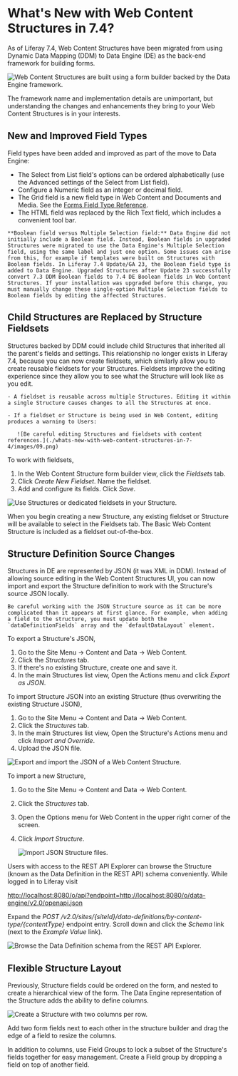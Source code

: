 # What's New with Web Content Structures in 7.4?

As of Liferay 7.4, Web Content Structures have been migrated from using Dynamic Data Mapping (DDM) to Data Engine (DE) as the back-end framework for building forms.

![Web Content Structures are built using a form builder backed by the Data Engine framework.](./whats-new-with-web-content-structures-in-7-4/images/04.png)

The framework name and implementation details are unimportant, but understanding the changes and enhancements they bring to your Web Content Structures is in your interests. 

## New and Improved Field Types

Field types have been added and improved as part of the move to Data Engine:

- The Select from List field's options can be ordered alphabetically (use the Advanced settings of the Select from List field).
- Configure a Numeric field as an integer or decimal field.
- The Grid field is a new field type in Web Content and Documents and Media. See the [Forms Field Type Reference](../../../process-automation/forms/creating-and-managing-forms/forms-field-types-reference.md).
- The HTML field was replaced by the Rich Text field, which includes a convenient tool bar.

```{warning}
**Boolean field versus Multiple Selection field:** Data Engine did not initially include a Boolean field. Instead, Boolean fields in upgraded Structures were migrated to use the Data Engine's Multiple Selection field, using the same label and just one option. Some issues can arise from this, for example if templates were built on Structures with Boolean fields. In Liferay 7.4 Update/GA 23, the Boolean field type is added to Data Engine. Upgraded Structures after Update 23 successfully convert 7.3 DDM Boolean fields to 7.4 DE Boolean fields in Web Content Structures. If your installation was upgraded before this change, you must manually change these single-option Multiple Selection fields to Boolean fields by editing the affected Structures. 
```

## Child Structures are Replaced by Structure Fieldsets

Structures backed by DDM could include child Structures that inherited all the parent's fields and settings. This relationship no longer exists in Liferay 7.4, because you can now create fieldsets, which similarly allow you to create reusable fieldsets for your Structures. Fieldsets improve the editing experience since they allow you to see what the Structure will look like as you edit. 

```{warning} 
- A fieldset is reusable across multiple Structures. Editing it within a single Structure causes changes to all the Structures at once.

- If a fieldset or Structure is being used in Web Content, editing produces a warning to Users:

   ![Be careful editing Structures and fieldsets with content references.](./whats-new-with-web-content-structures-in-7-4/images/09.png)
```

To work with fieldsets,

1. In the Web Content Structure form builder view, click the _Fieldsets_ tab.
1. Click _Create New Fieldset_. Name the fieldset.
1. Add and configure its fields. Click _Save_.

![Use Structures or dedicated fieldsets in your Structure.](./whats-new-with-web-content-structures-in-7-4/images/07.png)

When you begin creating a new Structure, any existing fieldset or Structure will be available to select in the Fieldsets tab. The Basic Web Content Structure is included as a fieldset out-of-the-box.

## Structure Definition Source Changes

Structures in DE are represented by JSON (it was XML in DDM). Instead of allowing source editing in the Web Content Structures UI, you can now import and export the Structure definition to work with the Structure's source JSON locally.

```{warning} 
Be careful working with the JSON Structure source as it can be more complicated than it appears at first glance. For example, when adding a field to the structure, you must update both the `dataDefinitionFields` array and the `defaultDataLayout` element. 
```

To export a Structure's JSON, 

1. Go to the Site Menu &rarr; Content and Data &rarr; Web Content.
1. Click the _Structures_ tab.
1. If there's no existing Structure, create one and save it.
1. In the main Structures list view, Open the Actions menu and click _Export as JSON_.

To import Structure JSON into an existing Structure (thus overwriting the existing Structure JSON),

1. Go to the Site Menu &rarr; Content and Data &rarr; Web Content.
1. Click the _Structures_ tab.
1. In the main Structures list view, Open the Structure's Actions menu and click _Import and Override_.
1. Upload the JSON file.

![Export and import the JSON of a Web Content Structure.](./whats-new-with-web-content-structures-in-7-4/images/01.png)

To import a new Structure, 

1. Go to the Site Menu &rarr; Content and Data &rarr; Web Content.
1. Click the _Structures_ tab.
1. Open the Options menu for Web Content in the upper right corner of the screen.
1. Click _Import Structure_.

   ![Import JSON Structure files.](./whats-new-with-web-content-structures-in-7-4/images/02.png)

Users with access to the REST API Explorer can browse the Structure (known as the Data Definition in the REST API) schema conveniently. While logged in to Liferay visit

<http://localhost:8080/o/api?endpoint=http://localhost:8080/o/data-engine/v2.0/openapi.json>

Expand the _POST /v2.0/sites/{siteId}/data-definitions/by-content-type/{contentType}_ endpoint entry. Scroll down and click the _Schema_ link (next to the _Example Value_ link).

![Browse the Data Definition schema from the REST API Explorer.](./whats-new-with-web-content-structures-in-7-4/images/10.png)

## Flexible Structure Layout

Previously, Structure fields could be ordered on the form, and nested to create a hierarchical view of the form. The Data Engine representation of the Structure adds the ability to define columns.

![Create a Structure with two columns per row.](./whats-new-with-web-content-structures-in-7-4/images/08.png)

Add two form fields next to each other in the structure builder and drag the edge of a field to resize the columns.

In addition to columns, use Field Groups to lock a subset of the Structure's fields together for easy management. Create a Field group by dropping a field on top of another field.
